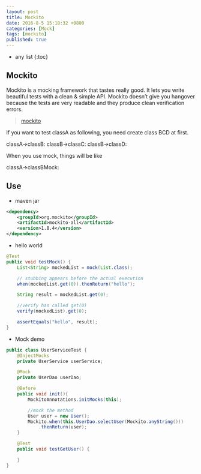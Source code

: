 ```yaml
---
layout: post
title: Mockito
date: 2016-8-5 15:18:32 +0800
categories: [Mock]
tags: [mockito]
published: true
---
```


* any list
{:toc}


## Mockito

Mockito is a mocking framework that tastes really good. It lets you write beautiful tests with a clean & simple API.
Mockito doesn’t give you hangover because the tests are very readable and they produce clean verification errors.

> [mockito](http://site.mockito.org/)


If you want to test classA as following, you need create class BCD at first.

<uml>
    classA->classB:
    classB->classC:
    classB->classD:
</uml>

When you use mock, things will be like

<uml>
    classA->classBMock:
</uml>


## Use

- maven jar

```xml
<dependency>
    <groupId>org.mockito</groupId>
    <artifactId>mockito-all</artifactId>
    <version>1.8.4</version>
</dependency>
```

- hello world

```java
@Test
public void testMock() {
    List<String> mockedList = mock(List.class);

    // stubbing appears before the actual execution
    when(mockedList.get(0)).thenReturn("hello");

    String result = mockedList.get(0);

    //verify has called get(0)
    verify(mockedList).get(0);

    assertEquals("hello", result);
}
```

- Mock demo

```java
public class UserServiceTest {
    @InjectMocks
    private UserService userService;

    @Mock
    private UserDao userDao;

    @Before
    public void init(){
        MockitoAnnotations.initMocks(this);

        //mock the method
        User user = new User();
        Mockito.when(this.UserDao.selectUser(Mockito.anyString()))
            .thenReturn(user);
    }

    @Test
    public void testGetUser() {

    }
}
```

